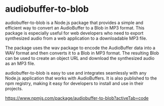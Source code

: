 # audiobuffer-to-blob
audiobuffer-to-blob is a Node.js package that provides a simple and efficient way to convert an AudioBuffer to a Blob in MP3 format. This package is especially useful for web developers who need to export synthesized audio from a web application to a downloadable MP3 file.

The package uses the wav package to encode the AudioBuffer data into a WAV format and then converts it to a Blob in MP3 format. The resulting Blob can be used to create an object URL and download the synthesized audio as an MP3 file.

audiobuffer-to-blob is easy to use and integrates seamlessly with any Node.js application that works with AudioBuffers. It is also published to the npm registry, making it easy for developers to install and use in their projects.

https://www.npmjs.com/package/audiobuffer-to-blob?activeTab=code
